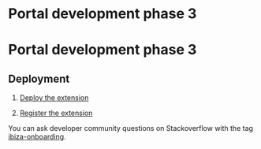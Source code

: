 <a name="portal-development-phase-3"></a>
# Portal development phase 3

<a name="portal-development-phase-3"></a>
# Portal development phase 3

<a name="portal-development-phase-3-deployment"></a>
## Deployment

1. [Deploy the extension](portalfx-extensions-onboarding3-deployment.md)

1. [Register the extension](portalfx-extensions-onboarding3-registration.md)

You can ask developer community questions on Stackoverflow with the tag [ibiza-onboarding](https://stackoverflow.microsoft.com/questions/tagged/ibiza-onboarding).
